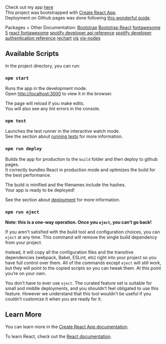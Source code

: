Check out my app [here](http://kevinshi97.github.io/spotify-web)<br />
This project was bootstrapped with [Create React App](https://github.com/facebook/create-react-app).<br />
Deployment on Github pages was done following [this wonderful guide](https://dev.to/yuribenjamin/how-to-deploy-react-app-in-github-pages-2a1f).<br />

Packages + Other Documentation:
[Bootstrap](https://getbootstrap.com/docs/4.5/getting-started/download/)
[Bootstrap React](https://react-bootstrap.github.io/getting-started/introduction)
[fontawesome 5](https://fontawesome.com/v4.7.0/icons/)
[react fontawesome](https://github.com/FortAwesome/react-fontawesome)
[spotify developer api reference](https://developer.spotify.com/documentation/web-api/reference/personalization/get-users-top-artists-and-tracks/)
[spotify developer authentication reference](https://developer.spotify.com/documentation/general/guides/authorization-guide/#implicit-grant-flow)
[rechart](https://recharts.org/en-US/api)
[vis](https://visjs.org/) [vis-nodes](https://visjs.github.io/vis-network/docs/network/nodes.html)


## Available Scripts

In the project directory, you can run:

### `npm start`

Runs the app in the development mode.<br />
Open [http://localhost:3000](http://localhost:3000) to view it in the browser.

The page will reload if you make edits.<br />
You will also see any lint errors in the console.

### `npm test`

Launches the test runner in the interactive watch mode.<br />
See the section about [running tests](https://facebook.github.io/create-react-app/docs/running-tests) for more information.

### `npm run deploy`

Builds the app for production to the `build` folder and then deploy to github pages.<br />
It correctly bundles React in production mode and optimizes the build for the best performance.

The build is minified and the filenames include the hashes.<br />
Your app is ready to be deployed!

See the section about [deployment](https://facebook.github.io/create-react-app/docs/deployment) for more information.

### `npm run eject`

**Note: this is a one-way operation. Once you `eject`, you can’t go back!**

If you aren’t satisfied with the build tool and configuration choices, you can `eject` at any time. This command will remove the single build dependency from your project.

Instead, it will copy all the configuration files and the transitive dependencies (webpack, Babel, ESLint, etc) right into your project so you have full control over them. All of the commands except `eject` will still work, but they will point to the copied scripts so you can tweak them. At this point you’re on your own.

You don’t have to ever use `eject`. The curated feature set is suitable for small and middle deployments, and you shouldn’t feel obligated to use this feature. However we understand that this tool wouldn’t be useful if you couldn’t customize it when you are ready for it.

## Learn More

You can learn more in the [Create React App documentation](https://facebook.github.io/create-react-app/docs/getting-started).

To learn React, check out the [React documentation](https://reactjs.org/).
